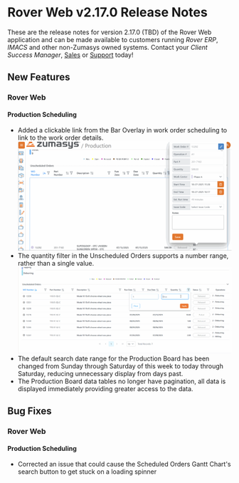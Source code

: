 # Rover Web v2.17.0 Release Notes

<badge text= "Version 2.17.0" vertical="middle" />

<PageHeader />

These are the release notes for version 2.17.0 (TBD) of the Rover Web application and can be made available to customers running _Rover ERP_, _IMACS_ and other non-Zumasys owned systems. Contact your _Client Success Manager_, [Sales](mailto:sales@zumasys.com?subject=Rover%20Web%20v2.17.0) or [Support](mailto:help@zumasys.com?subject=Rover%20Web%20v2.17.0) today!

## New Features

### Rover Web

#### Production Scheduling

 - Added a clickable link from the Bar Overlay in work order scheduling to link to the work order details.
 ![Prod Sched Overlay WO Link](./prod-sched-wo-link.gif)
 - The quantity filter in the Unscheduled Orders supports a number range, rather than a single value.
 ![Quantity Filter Range](./unscheduled-quantity-filter.gif)
 - The default search date range for the Production Board has been changed from Sunday through Saturday of this week to today through Saturday, reducing unnecessary display from days past.
 - The Production Board data tables no longer have pagination, all data is displayed immediately providing greater access to the data.

## Bug Fixes

### Rover Web

#### Production Scheduling

 - Corrected an issue that could cause the Scheduled Orders Gantt Chart's search button to get stuck on a loading spinner

<PageFooter />
